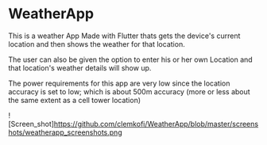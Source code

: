 # WeatherApp
This is a weather App Made with Flutter thats gets the device's current location and then shows the weather for  that location. 

The user can also be given the option to enter his or her own Location and that location's weather details will show up. 

The power requirements for this app are very low since the location accuracy is set to low; which is about 500m accuracy (more or less about the same extent as a cell tower location) 

![Screen_shot]https://github.com/clemkofi/WeatherApp/blob/master/screenshots/weatherapp_screenshots.png
